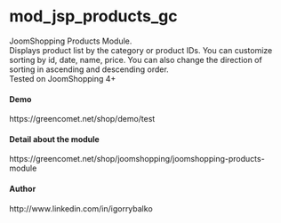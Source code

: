 # mod_jsp_products_gc
JoomShopping Products Module.<br />
Displays product list by the category or product IDs.
You can customize sorting by id, date, name, price. You can also change the direction of sorting in ascending and descending order.<br />
Tested on JoomShopping 4+<br />
<h4>Demo</h4>
https://greencomet.net/shop/demo/test
<h4>Detail about the module</h4>
https://greencomet.net/shop/joomshopping/joomshopping-products-module
<h4>Author</h4>
http://www.linkedin.com/in/igorrybalko
